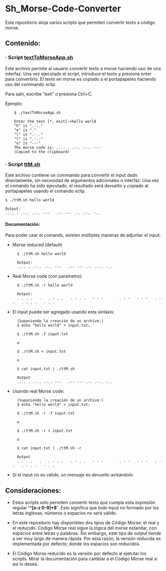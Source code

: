 # Sh_Morse-Code-Converter
Este repositorio aloja varios scripts que permiten convertir texto a código morse.

## Contenido:

### · Script [textToMorseApp.sh](./textToMorseApp.sh)
Este archivo permite al usuario convertir texto a morse haciendo uso de una interfaz. Una vez ejecutado el script, introduce el texto y presiona enter para convertirlo. El texto en morse es copiado a el portapapeles haciendo uso del commando xclip.

Para salir, escribe "exit" o presiona Ctrl+C.

Ejemplo:

        $ ./textToMorseApp.sh

        Enter the text [*, exit]->hello world
        "h" is "...."
        "e" is "."
        "l" is ".-.."
        "l" is ".-.."
        "o" is "---"
        The morse code is: .... . .-.. .-.. ---
        (Copied to the clipboard)

### · Script [ttM.sh](./ttM.sh)
Este archivo contiene un commando para convertir el input dado directamente, sin necesidad de argumentos adicionales o interfaz. Una vez el comando ha sido ejecutado, el resultado será devuelto y copiado al portapapeles usando el comando xclip.

    $ ./ttM.sh hello world

    Output:
    .... . .-.. .-.. ---   .-- --- .-. .-.. -..

#### Documentación:
Para poder usar el comando, existen múltiples maneras de adjuntar el input:
- Morse reduced (default)

        $ ./ttM.sh hello world

        Output:
        .... . .-.. .-.. ---   .-- --- .-. .-.. -..

- Real Morse code (con parámetro):

        $ ./ttM.sh -r hello world
        
        Output:
        . . . .   .   . - . .   . - . .   - - -       . - -   - - -   . - .   . - . .   - . .

- El input puede ser agregado usando esta sintáxis:

        (Suponiendo la creación de un archivo:) 
        $ echo "hello world" > input.txt;

        $ ./ttM.sh -f input.txt

        o

        $ ./ttM.sh < input.txt
        
        o 

        $ cat input.txt | ./ttM.sh

        Output
        .... . .-.. .-.. ---   .-- --- .-. .-.. -..

- Usando real Morse code:

        (Suponiendo la creación de un archivo:) 
        $ echo "hello world" > input.txt;

        $ ./ttM.sh -r -f input.txt

        o

        $ ./ttM.sh -r < input.txt
        
        o 

        $ cat input.txt | ./ttM.sh -r

        Output
        . . . .   .   . - . .   . - . .   - - -       . - -   - - -   . - .   . - . .   - . .
- Si el input no es válido, un mensaje es devuelto avisándolo.

## Consideraciones:
- Estos scripts sólo permiten convertir texto que cumpla esta expresión regular **'^[a-z 0-9]*$'**. Esto significa que todo input no formado por los letras inglesas, números o espacios no será válido.

- En este repositorio hay disponibles dos tipos de Código Morse: el real y el reducido. Código Morse real sigue la lógica del morse estandar, con espacios entre letras y palabras. Sin embargo, este tipo de output tiende a ser muy largo de manera rápida. Por esta razón, la versión reducida es implementada por defecto; donde los espacios son reducidos.

- El Código Morse reducido es la versión por defecto al ejetutar los scripts. Mirar la documentación para cambiar a el Código Morse real si así lo desea.